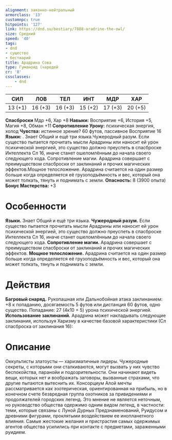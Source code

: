 ```yaml
---
alignment: законно-нейтральный
armorclass: '13'
customnpc: true
hitpoints: '127'
link: https://dnd.su/bestiary/7888-aradrine-the-owl/
size: Средний
speed: '40'
tags:
- dnd
- существо
- бестиарий
title: Арадрина Сова
type: Гуманоид (чародей
cr: '8'
cssclasses:
    - dnd
---
```



| СИЛ | ЛОВ | ТЕЛ | ИНТ | МДР | ХАР |
|---|---|---|---|---|---|
| 13 (+1) | 16 (+3) | 16 (+3) | 15 (+2) | 17 (+3) | 20 (+5) |
**Спасброски** Мдр +6, Хар +8
**Навыки:** Восприятие +6, История +5, Магия +8, Обман +11
**Сопротивление Урону:** психическая энергия, холод
**Чувства:** истинное зрение? 60 футов, пассивное Восприятие 16
**Языки:** . Знает Общий и ещё три языка.Чужеродный разум. Если существо пытается прочитать мысли Арадрины или наносит ей урон психической энергией, это существо должно преуспеть в спасброске Интеллекта Сл 16, иначе станет ошеломлённым до начала своего следующего хода. Сопротивление магии. Арадрина совершает с преимуществом спасброски от заклинаний и прочих магических эффектов.Мощное телосложение. Арадрина считается на один размер больше когда определяется её грузоподъёмность и вес, который она может толкать, тянуть и поднимать с земли.
**Опасность:** 8 (3900 опыта)
**Бонус Мастерства:** +3


# Особенности
**Языки.** Знает Общий и ещё три языка.
**Чужеродный разум.** Если существо пытается прочитать мысли Арадрины или наносит ей урон психической энергией, это существо должно преуспеть в спасброске Интеллекта Сл 16, иначе станет ошеломлённым до начала своего следующего хода.
**Сопротивление магии.** Арадрина совершает с преимуществом спасброски от заклинаний и прочих магических эффектов.
**Мощное телосложение.** Арадрина считается на один размер больше когда определяется её грузоподъёмность и вес, который она может толкать, тянуть и поднимать с земли.


# Действия
**Багровый снаряд.** Рукопашная или Дальнобойная атака заклинанием: +8 к попаданию, досягаемость 5 футов или дистанция 60 футов, одно существо. Попадание: 27 (4к10 + 5) урона психической энергией.
**Использование заклинаний.** Арадрина может накладывать следующие заклинания, используя Харизму в качестве базовой характеристики (Сл спасброска от заклинания 16):


# Описание
Оккультисты златоусты — харизматичные лидеры. Чужеродные секреты, с которыми они сталкиваются, могут вызвать у них чувство беспокойства, паранойи и подозрительности. Они начинают видеть вещи, которых нет и воображать заговоры, вызванные страхами, что другие пытаются вытеснить их. Консорциум Алой мечты рассматривается как эзотерическая, ориентированная на прибыль, но в конечном счете безвредная группа охотников за привидениями и продолжателей городских легенд. Это мнение не является неточным, но руководство общества одержимо одним видом легенд, в частности: теми, которые связаны с Луной Дурных Предзнаменований, Руидусом и древними фигурами, проклятыми воздействием ее инопланетного влияния. Самые жестокие желания и пристрастия самых одержимых агентов общества усилились при контакте с предметами, зараженными руидием.